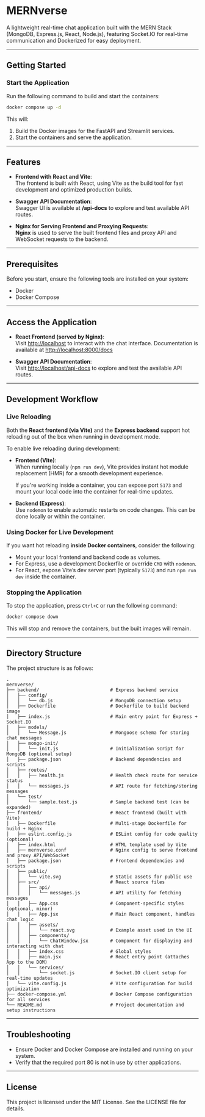 # MERNverse

A lightweight real-time chat application built with the MERN Stack (MongoDB, Express.js, React, Node.js), featuring Socket.IO for real-time communication and Dockerized for easy deployment.

---

## Getting Started

### Start the Application

Run the following command to build and start the containers:  

```bash
docker compose up -d
```

This will: 

1. Build the Docker images for the FastAPI and Streamlit services.  
2. Start the containers and serve the application.  

---

## Features

- **Frontend with React and Vite**:  
  The frontend is built with React, using Vite as the build tool for fast development and optimized production builds.

- **Swagger API Documentation**:  
  Swagger UI is available at **/api-docs** to explore and test available API routes.

- **Nginx for Serving Frontend and Proxying Requests**:  
  **Nginx** is used to serve the built frontend files and proxy API and WebSocket requests to the backend.

---

## Prerequisites

Before you start, ensure the following tools are installed on your system:

- Docker  
- Docker Compose  

---

## Access the Application

- **React Frontend (served by Nginx)**:  
  Visit <http://localhost> to interact with the chat interface.
  Documentation is available at <http://localhost:8000/docs>  

- **Swagger API Documentation**:  
  Visit <http://localhost/api-docs> to explore and test the available API routes.

---

## Development Workflow

### Live Reloading

Both the **React frontend (via Vite)** and the **Express backend** support hot reloading out of the box when running in development mode.

To enable live reloading during development:

- **Frontend (Vite)**:  
   When running locally (`npm run dev`), Vite provides instant hot module replacement (HMR) for a smooth development experience.

   If you're working inside a container, you can expose port `5173` and mount your local code into the container for real-time updates.

- **Backend (Express)**:  
   Use `nodemon` to enable automatic restarts on code changes. This can be done locally or within the container.

### Using Docker for Live Development

If you want hot reloading **inside Docker containers**, consider the following:

- Mount your local frontend and backend code as volumes.
- For Express, use a development Dockerfile or override `CMD` with `nodemon`.
- For React, expose Vite’s dev server port (typically `5173`) and run `npm run dev` inside the container.

### Stopping the Application

To stop the application, press `Ctrl+C` or run the following command:  

```bash
docker compose down
```

This will stop and remove the containers, but the built images will remain.  


---

## Directory Structure

The project structure is as follows:  

```shell
.  
mernverse/
├── backend/                          # Express backend service
│   ├── config/
│   │   └── db.js                     # MongoDB connection setup
│   ├── Dockerfile                    # Dockerfile to build backend image
│   ├── index.js                      # Main entry point for Express + Socket.IO
│   ├── models/
│   │   └── Message.js                # Mongoose schema for storing chat messages
│   ├── mongo-init/
│   │   └── init.js                   # Initialization script for MongoDB (optional setup)
│   ├── package.json                  # Backend dependencies and scripts
│   ├── routes/
│   │   ├── health.js                 # Health check route for service status
│   │   └── messages.js               # API route for fetching/storing messages
│   └── test/
│       └── sample.test.js            # Sample backend test (can be expanded)
├── frontend/                         # React frontend (built with Vite)
│   ├── Dockerfile                    # Multi-stage Dockerfile for build + Nginx
│   ├── eslint.config.js              # ESLint config for code quality (optional)
│   ├── index.html                    # HTML template used by Vite
│   ├── mernverse.conf                # Nginx config to serve frontend and proxy API/WebSocket
│   ├── package.json                  # Frontend dependencies and scripts
│   ├── public/
│   │   └── vite.svg                  # Static assets for public use
│   ├── src/                          # React source files
│   │   ├── api/
│   │   │   └── messages.js           # API utility for fetching messages
│   │   ├── App.css                   # Component-specific styles (optional, minor)
│   │   ├── App.jsx                   # Main React component, handles chat logic
│   │   ├── assets/
│   │   │   └── react.svg             # Example asset used in the UI
│   │   ├── components/
│   │   │   └── ChatWindow.jsx        # Component for displaying and interacting with chat
│   │   ├── index.css                 # Global styles
│   │   ├── main.jsx                  # React entry point (attaches App to the DOM)
│   │   └── services/
│   │       └── socket.js             # Socket.IO client setup for real-time updates
│   └── vite.config.js                # Vite configuration for build optimization
├── docker-compose.yml                # Docker Compose configuration for all services
└── README.md                         # Project documentation and setup instructions
```

---

## Troubleshooting

- Ensure Docker and Docker Compose are installed and running on your system.  
- Verify that the required port 80 is not in use by other applications.  

---

## License

This project is licensed under the MIT License. See the LICENSE file for details.

